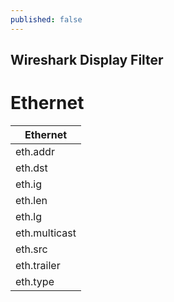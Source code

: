 ```yaml
---
published: false
---
```

## Wireshark Display Filter

# Ethernet
| Ethernet       | 
| ------------- |
| eth.addr |
| eth.dst |
| eth.ig | 
| eth.len | 
| eth.lg | 
| eth.multicast |
| eth.src |
| eth.trailer | 
| eth.type | 


